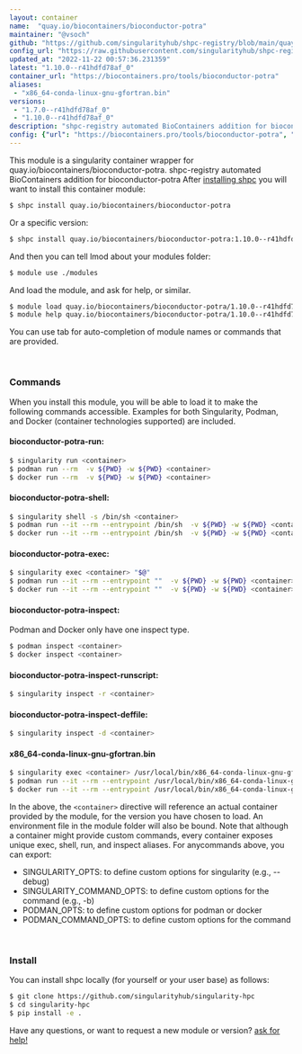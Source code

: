 ```yaml
---
layout: container
name:  "quay.io/biocontainers/bioconductor-potra"
maintainer: "@vsoch"
github: "https://github.com/singularityhub/shpc-registry/blob/main/quay.io/biocontainers/bioconductor-potra/container.yaml"
config_url: "https://raw.githubusercontent.com/singularityhub/shpc-registry/main/quay.io/biocontainers/bioconductor-potra/container.yaml"
updated_at: "2022-11-22 00:57:36.231359"
latest: "1.10.0--r41hdfd78af_0"
container_url: "https://biocontainers.pro/tools/bioconductor-potra"
aliases:
 - "x86_64-conda-linux-gnu-gfortran.bin"
versions:
 - "1.7.0--r41hdfd78af_0"
 - "1.10.0--r41hdfd78af_0"
description: "shpc-registry automated BioContainers addition for bioconductor-potra"
config: {"url": "https://biocontainers.pro/tools/bioconductor-potra", "maintainer": "@vsoch", "description": "shpc-registry automated BioContainers addition for bioconductor-potra", "latest": {"1.10.0--r41hdfd78af_0": "sha256:24a3ab746b236bd4aade3033477fff7034dfcc7d63e14ffa895ac70751c596df"}, "tags": {"1.7.0--r41hdfd78af_0": "sha256:646d9a88c2a5920305d2cac63ec44f0f1e3554a30407962edcc29d9deffe6737", "1.10.0--r41hdfd78af_0": "sha256:24a3ab746b236bd4aade3033477fff7034dfcc7d63e14ffa895ac70751c596df"}, "docker": "quay.io/biocontainers/bioconductor-potra", "aliases": {"x86_64-conda-linux-gnu-gfortran.bin": "/usr/local/bin/x86_64-conda-linux-gnu-gfortran.bin"}}
---
```


This module is a singularity container wrapper for quay.io/biocontainers/bioconductor-potra.
shpc-registry automated BioContainers addition for bioconductor-potra
After [installing shpc](#install) you will want to install this container module:


```bash
$ shpc install quay.io/biocontainers/bioconductor-potra
```

Or a specific version:

```bash
$ shpc install quay.io/biocontainers/bioconductor-potra:1.10.0--r41hdfd78af_0
```

And then you can tell lmod about your modules folder:

```bash
$ module use ./modules
```

And load the module, and ask for help, or similar.

```bash
$ module load quay.io/biocontainers/bioconductor-potra/1.10.0--r41hdfd78af_0
$ module help quay.io/biocontainers/bioconductor-potra/1.10.0--r41hdfd78af_0
```

You can use tab for auto-completion of module names or commands that are provided.

<br>

### Commands

When you install this module, you will be able to load it to make the following commands accessible.
Examples for both Singularity, Podman, and Docker (container technologies supported) are included.

#### bioconductor-potra-run:

```bash
$ singularity run <container>
$ podman run --rm  -v ${PWD} -w ${PWD} <container>
$ docker run --rm  -v ${PWD} -w ${PWD} <container>
```

#### bioconductor-potra-shell:

```bash
$ singularity shell -s /bin/sh <container>
$ podman run --it --rm --entrypoint /bin/sh  -v ${PWD} -w ${PWD} <container>
$ docker run --it --rm --entrypoint /bin/sh  -v ${PWD} -w ${PWD} <container>
```

#### bioconductor-potra-exec:

```bash
$ singularity exec <container> "$@"
$ podman run --it --rm --entrypoint ""  -v ${PWD} -w ${PWD} <container> "$@"
$ docker run --it --rm --entrypoint ""  -v ${PWD} -w ${PWD} <container> "$@"
```

#### bioconductor-potra-inspect:

Podman and Docker only have one inspect type.

```bash
$ podman inspect <container>
$ docker inspect <container>
```

#### bioconductor-potra-inspect-runscript:

```bash
$ singularity inspect -r <container>
```

#### bioconductor-potra-inspect-deffile:

```bash
$ singularity inspect -d <container>
```


#### x86_64-conda-linux-gnu-gfortran.bin

```bash
$ singularity exec <container> /usr/local/bin/x86_64-conda-linux-gnu-gfortran.bin
$ podman run --it --rm --entrypoint /usr/local/bin/x86_64-conda-linux-gnu-gfortran.bin   -v ${PWD} -w ${PWD} <container> -c " $@"
$ docker run --it --rm --entrypoint /usr/local/bin/x86_64-conda-linux-gnu-gfortran.bin   -v ${PWD} -w ${PWD} <container> -c " $@"
```



In the above, the `<container>` directive will reference an actual container provided
by the module, for the version you have chosen to load. An environment file in the
module folder will also be bound. Note that although a container
might provide custom commands, every container exposes unique exec, shell, run, and
inspect aliases. For anycommands above, you can export:

 - SINGULARITY_OPTS: to define custom options for singularity (e.g., --debug)
 - SINGULARITY_COMMAND_OPTS: to define custom options for the command (e.g., -b)
 - PODMAN_OPTS: to define custom options for podman or docker
 - PODMAN_COMMAND_OPTS: to define custom options for the command

<br>

### Install

You can install shpc locally (for yourself or your user base) as follows:

```bash
$ git clone https://github.com/singularityhub/singularity-hpc
$ cd singularity-hpc
$ pip install -e .
```

Have any questions, or want to request a new module or version? [ask for help!](https://github.com/singularityhub/singularity-hpc/issues)
